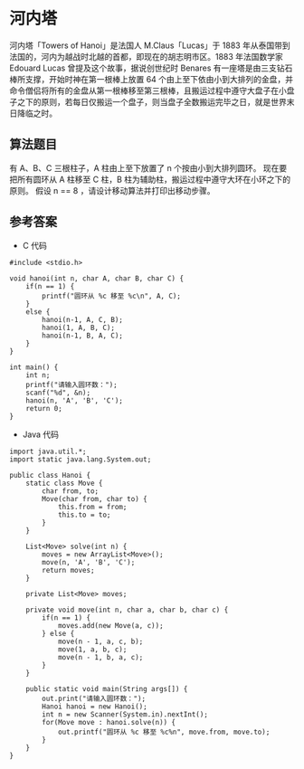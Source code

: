 # 河内塔


河内塔「Towers of Hanoi」是法国人 M.Claus「Lucas」于 1883 年从泰国带到法国的，河内为越战时北越的首都，即现在的胡志明市区。1883 年法国数学家 Edouard Lucas 曾提及这个故事，据说创世纪时 Benares 有一座塔是由三支钻石棒所支撑，开始时神在第一根棒上放置 64 个由上至下依由小到大排列的金盘，并命令僧侣将所有的金盘从第一根棒移至第三根棒，且搬运过程中遵守大盘子在小盘子之下的原则，若每日仅搬运一个盘子，则当盘子全数搬运完毕之日，就是世界末日降临之时。


## 算法题目
有 A、B、C 三根柱子，A 柱由上至下放置了 n 个按由小到大排列圆环。
现在要把所有圆环从 A 柱移至 C 柱，B 柱为辅助柱，搬运过程中遵守大环在小环之下的原则。
假设 n == 8 ，请设计移动算法并打印出移动步骤。


## 参考答案

- C 代码
```
#include <stdio.h>

void hanoi(int n, char A, char B, char C) {
    if(n == 1) {
        printf("圆环从 %c 移至 %c\n", A, C);
    }
    else {
        hanoi(n-1, A, C, B);
        hanoi(1, A, B, C);
        hanoi(n-1, B, A, C);
    }
}

int main() {
    int n;
    printf("请输入圆环数：");
    scanf("%d", &n);
    hanoi(n, 'A', 'B', 'C');
    return 0;
} 
```

- Java 代码
```
import java.util.*;
import static java.lang.System.out;

public class Hanoi {
    static class Move {
        char from, to;
        Move(char from, char to) {
            this.from = from;
            this.to = to;
        }
    }
	
    List<Move> solve(int n) {
        moves = new ArrayList<Move>();
        move(n, 'A', 'B', 'C');
        return moves;
    }

    private List<Move> moves;
	
    private void move(int n, char a, char b, char c) {
        if(n == 1) {
            moves.add(new Move(a, c));
        } else {
            move(n - 1, a, c, b); 
            move(1, a, b, c); 
            move(n - 1, b, a, c);
        }
    }
    
    public static void main(String args[]) {
        out.print("请输入圆环数：");
        Hanoi hanoi = new Hanoi();
        int n = new Scanner(System.in).nextInt();
        for(Move move : hanoi.solve(n)) {
            out.printf("圆环从 %c 移至 %c%n", move.from, move.to);
        }
    }
}
```


